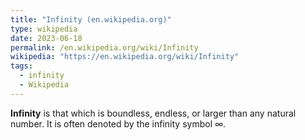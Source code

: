 ```yaml
---
title: "Infinity (en.wikipedia.org)"
type: wikipedia
date: 2023-06-18
permalink: /en.wikipedia.org/wiki/Infinity
wikipedia: "https://en.wikipedia.org/wiki/Infinity"
tags:
  - infinity
  - Wikipedia
---
```

**Infinity** is that which is boundless, endless, or larger than any natural number. It is often denoted by the infinity symbol ∞.